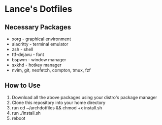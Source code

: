 # Lance's Dotfiles

## Necessary Packages

* xorg - graphical environment
* alacritty - terminal emulator
* zsh - shell
* ttf-dejavu - font
* bspwm - window manager
* sxkhd - hotkey manager
* nvim, git, neofetch, compton, tmux, fzf

## How to Use

1. Download all the above packages using your distro's package manager
1. Clone this repository into your home directory
1. run cd ~/archdotfiles && chmod +x install.sh
1. run ./install.sh
1. reboot
